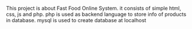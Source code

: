 This project is about Fast Food Online System.
it consists of simple html, css, js and php.
php is used as backend language to store info of products in database.
mysql is used to create database at localhost

